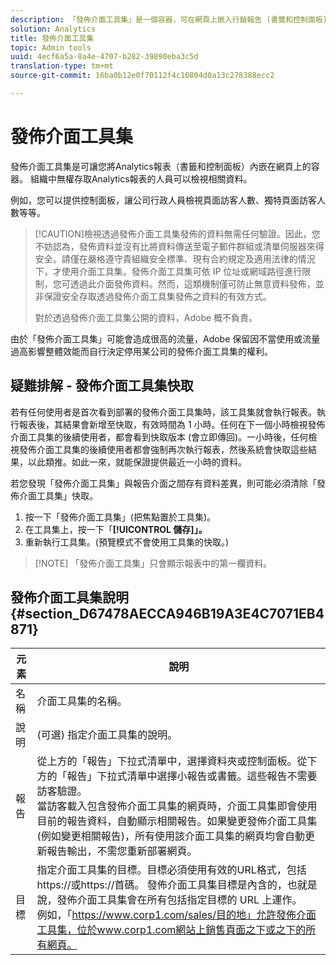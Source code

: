 ```yaml
---
description: 「發佈介面工具集」是一個容器，可在網頁上嵌入行銷報告 (書籤和控制面板)。您組織中無權存取行銷報告的人員將可以檢視相關資料。
solution: Analytics
title: 發佈介面工具集
topic: Admin tools
uuid: 4ecf6a5a-8a4e-4707-b282-39890eba3c5d
translation-type: tm+mt
source-git-commit: 16ba0b12e0f70112f4c10804d0a13c278388ecc2

---
```



# 發佈介面工具集

發佈介面工具集是可讓您將Analytics報表（書籤和控制面板）內嵌在網頁上的容器。 組織中無權存取Analytics報表的人員可以檢視相關資料。

例如，您可以提供控制面板，讓公司行政人員檢視頁面訪客人數、獨特頁面訪客人數等等。

> [!CAUTION]檢視透過發佈介面工具集發佈的資料無需任何驗證。因此，您不妨認為，發佈資料並沒有比將資料傳送至電子郵件群組或清單伺服器來得安全。請僅在嚴格遵守貴組織安全標準、現有合約規定及適用法律的情況下，才使用介面工具集。發佈介面工具集可依 IP 位址或網域路徑進行限制，您可透過此介面發佈資料。然而，這類機制僅可防止無意資料發佈，並非保證安全存取透過發佈介面工具集發佈之資料的有效方式。
>
> 對於透過發佈介面工具集公開的資料，Adobe 概不負責。

由於「發佈介面工具集」可能會造成很高的流量，Adobe 保留因不當使用或流量過高影響整體效能而自行決定停用某公司的發佈介面工具集的權利。

## 疑難排解 - 發佈介面工具集快取

若有任何使用者是首次看到部署的發佈介面工具集時，該工具集就會執行報表。執行報表後，其結果會新增至快取，有效時間為 1 小時。任何在下一個小時檢視發佈介面工具集的後續使用者，都會看到快取版本 (會立即傳回)。一小時後，任何檢視發佈介面工具集的後續使用者都會強制再次執行報表，然後系統會快取這些結果，以此類推。如此一來，就能保證提供最近一小時的資料。

若您發現「發佈介面工具集」與報告介面之間存有資料差異，則可能必須清除「發佈介面工具集」快取。

1. 按一下「發佈介面工具集」(把焦點置於工具集)。
1. 在工具集上，按一下「**[!UICONTROL 儲存]」。**
1. 重新執行工具集。(預覽模式不會使用工具集的快取。)

> [!NOTE] 「發佈介面工具集」只會顯示報表中的第一欄資料。

## 發佈介面工具集說明 {#section_D67478AECCA946B19A3E4C7071EB4871}

| 元素 | 說明 |
|--- |--- |
| 名稱 | 介面工具集的名稱。 |
| 說明 | (可選) 指定介面工具集的說明。 |
| 報告 | 從上方的「報告」下拉式清單中，選擇資料夾或控制面板。從下方的「報告」下拉式清單中選擇小報告或書籤。這些報告不需要訪客驗證。<br>當訪客載入包含發佈介面工具集的網頁時，介面工具集即會使用目前的報告資料，自動顯示相關報告。如果變更發佈介面工具集 (例如變更相關報告)，所有使用該介面工具集的網頁均會自動更新報告輸出，不需您重新部署網頁。</br> |
| 目標 | 指定介面工具集的目標。目標必須使用有效的URL格式，包括https://或https://首碼。 發佈介面工具集目標是內含的，也就是說，發佈介面工具集會在所有包括指定目標的 URL 上運作。<br>例如，「https://www.corp1.com/sales/目的地」允許發佈介面工具集，位於www.corp1.com網站上銷售頁面之下或之下的所有網頁。</br> |
